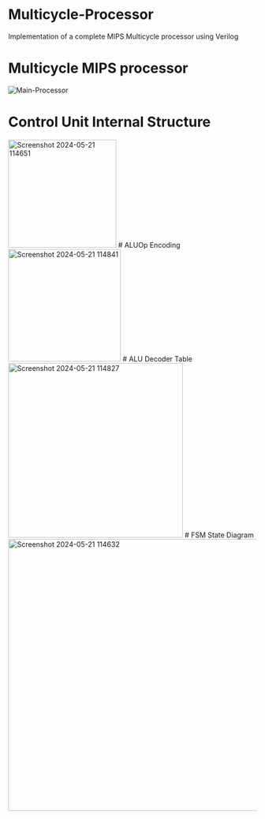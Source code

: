 # Multicycle-Processor
Implementation of a complete MIPS Multicycle processor using Verilog
# Multicycle MIPS processor
![Main-Processor](https://github.com/KeshavBaldeva/Multicycle-Processor/assets/152970391/f4a9920d-16f9-4066-9999-e18cfddfcefc)

# Control Unit Internal Structure
<img width="219" alt="Screenshot 2024-05-21 114651" src="https://github.com/KeshavBaldeva/Multicycle-Processor/assets/152970391/fd683eb8-7d68-4782-b2f6-42e1e743de9e">
# ALUOp Encoding
<img width="228" alt="Screenshot 2024-05-21 114841" src="https://github.com/KeshavBaldeva/Multicycle-Processor/assets/152970391/aeeffee0-c21e-4628-bc4c-1cca502565ae">
# ALU Decoder Table
<img width="354" alt="Screenshot 2024-05-21 114827" src="https://github.com/KeshavBaldeva/Multicycle-Processor/assets/152970391/efe0f051-33e4-4227-9878-5cdaf6a9b808">
# FSM State Diagram
<img width="551" alt="Screenshot 2024-05-21 114632" src="https://github.com/KeshavBaldeva/Multicycle-Processor/assets/152970391/23b93f07-17bd-44b4-9ee6-a6cc03798d98">
